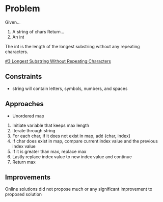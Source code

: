 
# Problem
Given...
1. A string of chars
Return...
2. An int

The int is the length of the longest substring without any repeating characters.

[\#3 Longest Substring Without Repeating Characters](https://leetcode.com/problems/longest-substring-without-repeating-characters/description/)

## Constraints
- string will contain letters, symbols, numbers, and spaces

## Approaches
- Unordered map
1. Initiate variable that keeps max length
2. Iterate through string
3. For each char, if it does not exist in map, add {char, index}
4. If char does exist in map, compare current index value and the previous index value
5. If it is greater than max, replace max
6. Lastly replace index value to new index value and continue
7. Return max

## Improvements
Online solutions did not propose much or any significant improvement to proposed solution

